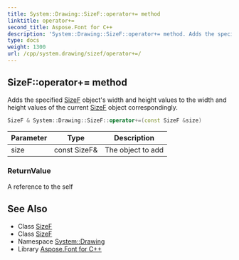 ```yaml
---
title: System::Drawing::SizeF::operator+= method
linktitle: operator+=
second_title: Aspose.Font for C++
description: 'System::Drawing::SizeF::operator+= method. Adds the specified SizeF object''s width and height values to the width and height values of the current SizeF object correspondingly in C++.'
type: docs
weight: 1300
url: /cpp/system.drawing/sizef/operator+=/
---
```

## SizeF::operator+= method


Adds the specified [SizeF](../) object's width and height values to the width and height values of the current [SizeF](../) object correspondingly.

```cpp
SizeF & System::Drawing::SizeF::operator+=(const SizeF &size)
```


| Parameter | Type | Description |
| --- | --- | --- |
| size | const SizeF\& | The object to add |

### ReturnValue

A reference to the self

## See Also

* Class [SizeF](../)
* Class [SizeF](../)
* Namespace [System::Drawing](../../)
* Library [Aspose.Font for C++](../../../)
